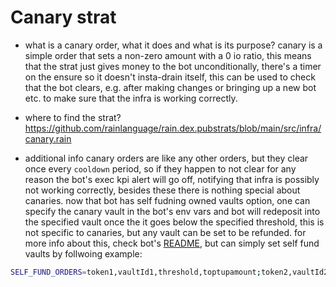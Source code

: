 # Canary strat
- what is a canary order, what it does and what is its purpose?
canary is a simple order that sets a non-zero amount with a 0 io ratio, this means that the strat just gives money to the bot unconditionally, there's a timer on the ensure so it doesn't insta-drain itself, this can be used to check that the bot clears, e.g. after making changes or bringing up a new bot etc. to make sure that the infra is working correctly.

- where to find the strat?
https://github.com/rainlanguage/rain.dex.pubstrats/blob/main/src/infra/canary.rain

- additional info
canary orders are like any other orders, but they clear once every `cooldown` period, so if they happen to not clear for any reason the bot's exec kpi alert will go off, notifying that infra is possibly not working correctly, besides these there is nothing special about canaries.
now that bot has self fudning owned vaults option, one can specify the canary vault in the bot's env vars and bot will redeposit into the specified vault once the it goes below the specified threshold, this is not specific to canaries, but any vault can be set to be refunded. for more info about this, check bot's [README](https://github.com/rainlanguage/arb-bot/blob/master/README.md), but can simply set self fund vaults by follwoing example:
```sh
SELF_FUND_ORDERS=token1,vaultId1,threshold,toptupamount;token2,vaultId2,threshold,toptupamount;...
```